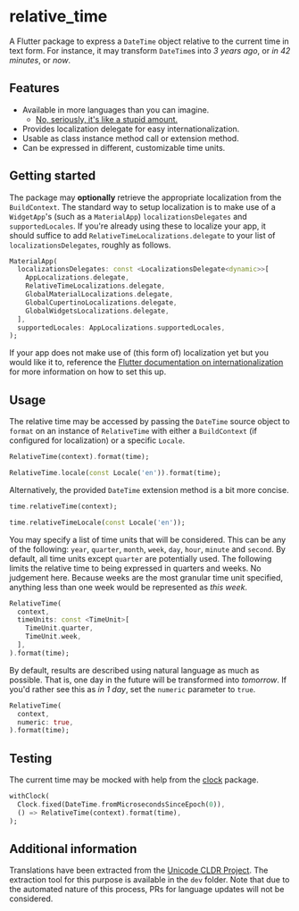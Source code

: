 # relative_time

A Flutter package to express a `DateTime` object relative to the current time in text form. For instance, it may transform `DateTime`s into *3 years ago*, or *in 42 minutes*, or *now*.

## Features

- Available in more languages than you can imagine.
    - [No, seriously, it's like a stupid amount.](https://github.com/Mosc/relative_time/tree/master/lib/src/l10n)
- Provides localization delegate for easy internationalization.
- Usable as class instance method call or extension method.
- Can be expressed in different, customizable time units.

## Getting started

The package may **optionally** retrieve the appropriate localization from the `BuildContext`. The standard way to setup localization is to make use of a `WidgetApp`'s (such as a `MaterialApp`) `localizationsDelegates` and `supportedLocales`. If you're already using these to localize your app, it should suffice to add `RelativeTimeLocalizations.delegate` to your list of `localizationsDelegates`, roughly as follows.

```dart
MaterialApp(
  localizationsDelegates: const <LocalizationsDelegate<dynamic>>[
    AppLocalizations.delegate,
    RelativeTimeLocalizations.delegate,
    GlobalMaterialLocalizations.delegate,
    GlobalCupertinoLocalizations.delegate,
    GlobalWidgetsLocalizations.delegate,
  ],
  supportedLocales: AppLocalizations.supportedLocales,
);
```

If your app does not make use of (this form of) localization yet but you would like it to, reference the [Flutter documentation on internationalization](https://docs.flutter.dev/development/accessibility-and-localization/internationalization) for more information on how to set this up.

## Usage

The relative time may be accessed by passing the `DateTime` source object to `format` on an instance of `RelativeTime` with either a `BuildContext` (if configured for localization) or a specific `Locale`.

```dart
RelativeTime(context).format(time);
```

```dart
RelativeTime.locale(const Locale('en')).format(time);
```

Alternatively, the provided `DateTime` extension method is a bit more concise.

```dart
time.relativeTime(context);
```

```dart
time.relativeTimeLocale(const Locale('en'));
```

You may specify a list of time units that will be considered. This can be any of the following: `year`, `quarter`, `month`, `week`, `day`, `hour`, `minute` and `second`. By default, all time units except `quarter` are potentially used. The following limits the relative time to being expressed in quarters and weeks. No judgement here. Because weeks are the most granular time unit specified, anything less than one week would be represented as *this week*.

```dart
RelativeTime(
  context, 
  timeUnits: const <TimeUnit>[
    TimeUnit.quarter,
    TimeUnit.week,
  ],
).format(time);
```

By default, results are described using natural language as much as possible. That is, one day in the future will be transformed into *tomorrow*. If you'd rather see this as *in 1 day*, set the `numeric` parameter to `true`.

```dart
RelativeTime(
  context,
  numeric: true,
).format(time);
```

## Testing

The current time may be mocked with help from the [clock](https://pub.dev/packages/clock) package.

```dart
withClock(
  Clock.fixed(DateTime.fromMicrosecondsSinceEpoch(0)),
  () => RelativeTime(context).format(time),
);
```

## Additional information

Translations have been extracted from the [Unicode CLDR Project](https://cldr.unicode.org/). The extraction tool for this purpose is available in the `dev` folder. Note that due to the automated nature of this process, PRs for language updates will not be considered.